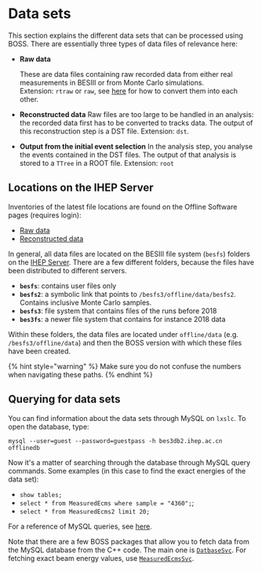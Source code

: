 # Data sets

This section explains the different data sets that can be processed using BOSS. There are essentially three types of data files of relevance here:

* **Raw data**

  These are data files containing raw recorded data from either real measurements in BESIII or from Monte Carlo simulations.  
  Extension: `rtraw` or `raw`, see [here](https://docbes3.ihep.ac.cn/~offlinesoftware/index.php/How_to_mix_two_MC_samples) for how to convert them into each other.

* **Reconstructed data** Raw files are too large to be handled in an analysis: the recorded data first has to be converted to tracks data. The output of this reconstruction step is a DST file. Extension: `dst`.
* **Output from the initial event selection** In the analysis step, you analyse the events contained in the DST files. The output of that analysis is stored to a `TTree` in a ROOT file. Extension: `root`

## Locations on the IHEP Server

Inventories of the latest file locations are found on the Offline Software pages \(requires login\):

* [Raw data](https://docbes3.ihep.ac.cn/~offlinesoftware/index.php/Raw_Data)
* [Reconstructed data](https://docbes3.ihep.ac.cn/~offlinesoftware/index.php/Production)

In general, all data files are located on the BESIII file system \(`besfs`\) folders on the [IHEP Server](../getting-started/server.md). There are a few different folders, because the files have been distributed to different servers.

* **`besfs`**: contains user files only
* **`besfs2`**: a symbolic link that points to `/besfs3/offline/data/besfs2`. Contains inclusive Monte Carlo samples.
* **`besfs3`**: file system that contains files of the runs before 2018
* **`bes3fs`**: a newer file system that contains for instance 2018 data

Within these folders, the data files are located under `offline/data` \(e.g. `/besfs3/offline/data`\) and then the BOSS version with which these files have been created.

{% hint style="warning" %}
Make sure you do not confuse the numbers when navigating these paths.
{% endhint %}

## Querying for data sets

You can find information about the data sets through MySQL on `lxslc`. To open the database, type:

```text
mysql --user=guest --password=guestpass -h bes3db2.ihep.ac.cn offlinedb
```

Now it's a matter of searching through the database through MySQL query commands. Some examples \(in this case to find the exact energies of the data set\):

* `show tables;`
* `select * from MeasuredEcms where sample = "4360";`;
* `select * from MeasuredEcms2 limit 20;`

For a reference of MySQL queries, see [here](https://dev.mysql.com/doc/refman/8.0/en/).

Note that there are a few BOSS packages that allow you to fetch data from the MySQL database from the C++ code. The main one is [`DatbaseSvc`](http://code.ihep.ac.cn/bes3/BOSS/tree/master/workarea/Database/DatabaseSvc). For fetching exact beam energy values, use [`MeasuredEcmsSvc`](http://code.ihep.ac.cn/bes3/BOSS/tree/master/workarea/Utilities/MeasuredEcmsSvc).

